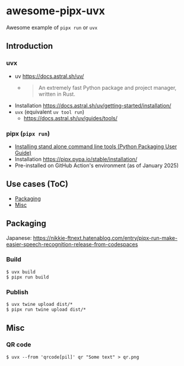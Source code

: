 # awesome-pipx-uvx
Awesome example of `pipx run` or `uvx`

## Introduction

### uvx

* uv https://docs.astral.sh/uv/
    * >An extremely fast Python package and project manager, written in Rust.
* Installation https://docs.astral.sh/uv/getting-started/installation/
* `uvx` (equivalent `uv tool run`)
    * https://docs.astral.sh/uv/guides/tools/

### pipx (`pipx run`)

* [Installing stand alone command line tools (Python Packaging User Guide)](https://packaging.python.org/en/latest/guides/installing-stand-alone-command-line-tools/)
* Installation https://pipx.pypa.io/stable/installation/
* Pre-installed on GitHub Action's environment (as of January 2025)

## Use cases (ToC)

* [Packaging](#Packaging)
* [Misc](#Misc)

## Packaging

Japanese: https://nikkie-ftnext.hatenablog.com/entry/pipx-run-make-easier-speech-recognition-release-from-codespaces

### Build

```shell
$ uvx build
$ pipx run build
```

### Publish

```shell
$ uvx twine upload dist/*
$ pipx run twine upload dist/*
```

## Misc

### QR code

```shell
$ uvx --from 'qrcode[pil]' qr "Some text" > qr.png
```
